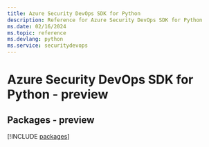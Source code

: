 ```yaml
---
title: Azure Security DevOps SDK for Python
description: Reference for Azure Security DevOps SDK for Python
ms.date: 02/16/2024
ms.topic: reference
ms.devlang: python
ms.service: securitydevops
---
```

# Azure Security DevOps SDK for Python - preview
## Packages - preview
[!INCLUDE [packages](security-devops-index.md)]